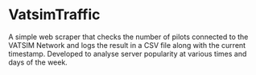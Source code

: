 # VatsimTraffic

A simple web scraper that checks the number of pilots connected to the VATSIM Network and logs the result in a CSV file along with the current timestamp. Developed to analyse
server popularity at various times and days of the week.
